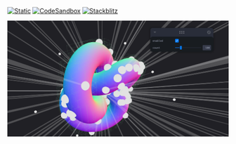 [![Static](https://img.shields.io/badge/demo-%23646CFF.svg?logo=html5&logoColor=white)](https://pmndrs.github.io/examples/bvh)
[![CodeSandbox](https://img.shields.io/badge/codesandbox-040404?logo=codesandbox&logoColor=DBDBDB)](https://codesandbox.io/s/github/pmndrs/examples/tree/main/demos/bvh)
[![Stackblitz](https://img.shields.io/badge/stackblitz-fff?logo=Stackblitz&logoColor=1389FD)](https://stackblitz.com/github/pmndrs/examples/tree/main/demos/bvh)

![](thumbnail.png)
